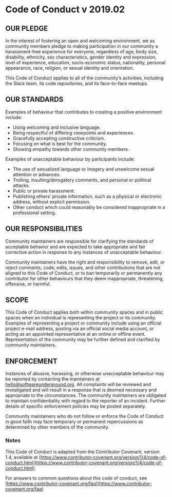 # Code of Conduct v 2019.02

## OUR PLEDGE

In the interest of fostering an open and welcoming environment, we as community members pledge to making participation in our community a harassment-free experience for everyone, regardless of age, body size, disability, ethnicity, sex characteristics, gender identity and expression, level of experience, education, socio-economic status, nationality, personal appearance, race, religion, or sexual identity and orientation.

This Code of Conduct applies to all of the community’s activities, including the Slack team, its code repositories, and its face-to-face meetups.

## OUR STANDARDS

Examples of behaviour that contributes to creating a positive environment include:

- Using welcoming and inclusive language.
- Being respectful of differing viewpoints and experiences.
- Gracefully accepting constructive criticism.
- Focusing on what is best for the community.
- Showing empathy towards other community members.

Examples of unacceptable behaviour by participants include:

- The use of sexualized language or imagery and unwelcome sexual attention or advances.
- Trolling, insulting/derogatory comments, and personal or political attacks.
- Public or private harassment.
- Publishing others’ private information, such as a physical or electronic address, without explicit permission.
- Other conduct which could reasonably be considered inappropriate in a professional setting.

## OUR RESPONSIBILITIES

Community maintainers are responsible for clarifying the standards of acceptable behavior and are expected to take appropriate and fair corrective action in response to any instances of unacceptable behaviour.

Community maintainers have the right and responsibility to remove, edit, or reject comments, code, edits, issues, and other contributions that are not aligned to this Code of Conduct, or to ban temporarily or permanently any contributor for other behaviours that they deem inappropriate, threatening, offensive, or harmful.

## SCOPE

This Code of Conduct applies both within community spaces and in public spaces when an individual is representing the project or its community. Examples of representing a project or community include using an official project e-mail address, posting via an official social media account, or acting as an appointed representative at an online or offline event. Representation of the community may be further defined and clarified by community maintainers.

## ENFORCEMENT

Instances of abusive, harassing, or otherwise unacceptable behaviour may be reported by contacting the maintainers at hello@softwareunderground.org. All complaints will be reviewed and investigated and will result in a response that is deemed necessary and appropriate to the circumstances. The community maintainers are obligated to maintain confidentiality with regard to the reporter of an incident. Further details of specific enforcement policies may be posted separately.

Community maintainers who do not follow or enforce the Code of Conduct in good faith may face temporary or permanent repercussions as determined by other members of the community.

### Notes

This Code of Conduct is adapted from the Contributor Covenant, version 1.4, available at [https://www.contributor-covenant.org/version/1/4/code-of-conduct.html](https://www.contributor-covenant.org/version/1/4/code-of-conduct.html)

For answers to common questions about this code of conduct, see [https://www.contributor-covenant.org/faq](https://www.contributor-covenant.org/faq)
